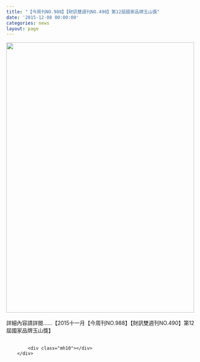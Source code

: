 ```yaml
---
title: "【今周刊NO.988】【財訊雙週刊NO.490】第12屆國家品牌玉山獎"
date: '2015-12-08 00:00:00'
categories: news
layout: page
---
```


<div class="text">
			<div>
	<img alt="" src="http://www.leishan.com.tw/UserFiles/images/20151208%E3%80%90%E4%BB%8A%E5%91%A8%E5%88%8ANO988%E3%80%91%E7%AC%AC12%E5%B1%86%E5%9C%8B%E5%AE%B6%E5%93%81%E7%89%8C%E7%8E%89%E5%B1%B1%E7%8D%8E500%20.jpg" style="width: 500px; height: 719px;"></div>
<div>
	&nbsp;</div>
<div>
	<div>
		詳細內容請詳閱......【2015十一月【今周刊NO.988】【財訊雙週刊NO.490】第12屆國家品牌玉山獎】</div>
</div>
<div>
	&nbsp;</div>

			<div class="mh10"></div>
		</div>